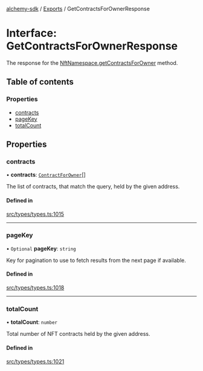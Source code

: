 [alchemy-sdk](../README.md) / [Exports](../modules.md) / GetContractsForOwnerResponse

# Interface: GetContractsForOwnerResponse

The response for the [NftNamespace.getContractsForOwner](../classes/NftNamespace.md#getcontractsforowner) method.

## Table of contents

### Properties

- [contracts](GetContractsForOwnerResponse.md#contracts)
- [pageKey](GetContractsForOwnerResponse.md#pagekey)
- [totalCount](GetContractsForOwnerResponse.md#totalcount)

## Properties

### contracts

• **contracts**: [`ContractForOwner`](ContractForOwner.md)[]

The list of contracts, that match the query, held by the given address.

#### Defined in

[src/types/types.ts:1015](https://github.com/alchemyplatform/alchemy-sdk-js/blob/f2b072e/src/types/types.ts#L1015)

___

### pageKey

• `Optional` **pageKey**: `string`

Key for pagination to use to fetch results from the next page if available.

#### Defined in

[src/types/types.ts:1018](https://github.com/alchemyplatform/alchemy-sdk-js/blob/f2b072e/src/types/types.ts#L1018)

___

### totalCount

• **totalCount**: `number`

Total number of NFT contracts held by the given address.

#### Defined in

[src/types/types.ts:1021](https://github.com/alchemyplatform/alchemy-sdk-js/blob/f2b072e/src/types/types.ts#L1021)
